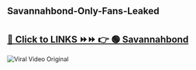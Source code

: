 
 ## Savannahbond-Only-Fans-Leaked

# <h2><a href="https://clipsfans.com/Savannahbond&ref=git">🔗 Click to LINKS ⏩⏩ 👉 🟢 Savannahbond </a></h2>

<a href="https://clipsfans.com/Savannahbond&ref=git" rel="nofollow" data-target="animated-image.originalLink"><img src="https://i.ibb.co.com/xMMVF88/686577567.gif" alt="Viral Video Original" style="max-width: 100%; display: inline-block;" data-target="animated-image.originalImage"></a>
